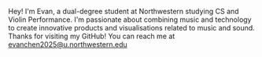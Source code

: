 Hey! I'm Evan, a dual-degree student at Northwestern studying CS and Violin Performance. I'm passionate about combining music and technology to create innovative products and visualisations related to music and sound. Thanks for visiting my GitHub! You can reach me at evanchen2025@u.northwestern.edu

<!---
ecz2515/ecz2515 is a ✨ special ✨ repository because its `README.md` (this file) appears on your GitHub profile.
You can click the Preview link to take a look at your changes.
--->

